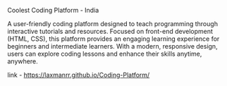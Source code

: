 Coolest Coding Platform - India


A user-friendly coding platform designed to teach programming through interactive tutorials and resources. Focused on front-end development (HTML, CSS), this platform provides an engaging learning experience for beginners and intermediate learners. With a modern, responsive design, users can explore coding lessons and enhance their skills anytime, anywhere.

link -  https://laxmanrr.github.io/Coding-Platform/
